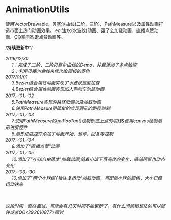 # AnimationUtils
使用VectorDrawable、贝塞尔曲线(二阶、三阶)、PathMeasure以及属性动画打造市面上热门动画效果。
eg:注水(水波纹)动画、饿了么加载动画、直播点赞动画、QQ空间圣诞点赞动画等。

/**************************持续更新中***************************/<br><br>
<i>2016/12/30<br>
      &nbsp;&nbsp;&nbsp;&nbsp;&nbsp;1：完成了二阶、三阶贝塞尔曲线的Demo，并且添加了多点触控<br>
       &nbsp;&nbsp;&nbsp;&nbsp;&nbsp;2：利用贝塞尔曲线来优化绘图板的菱角<br>
<i>2017/01/01<br>
      &nbsp;&nbsp;&nbsp;&nbsp;&nbsp;3.Bezier结合属性动画实现了水波纹进度加载<br>
      &nbsp;&nbsp;&nbsp;&nbsp;&nbsp;4.Bezier结合属性动画实现加入购物车轨迹动画<br>
<i>2017／01／02<br>
     &nbsp;&nbsp;&nbsp;&nbsp;&nbsp;5.PathMeasure实现的路径动画以及加载动画<br>
     &nbsp;&nbsp;&nbsp;&nbsp;&nbsp;6.使用PathMeasure更简单的实现圆形的路径绘制<br>
<i>2017／01／03<br>
     &nbsp;&nbsp;&nbsp;&nbsp;&nbsp;7.使用PathMeasure的getPosTan()绘制轨迹上点的切线&使用canvas绘制扇形进度控件<br>
     &nbsp;&nbsp;&nbsp;&nbsp;&nbsp;8.扇形进度控件添加了动画开始、暂停、回复等控制<br>
<i>2017／01／04<br>
     &nbsp;&nbsp;&nbsp;&nbsp;&nbsp;9.添加了"直播点赞"动画<br>
<i>2017／01／05<br>
     &nbsp;&nbsp;&nbsp;&nbsp;&nbsp;10.添加了"小球自由落体"加载动画,随着小球下落高度的变化，底部阴影也动态变化<br>
<i>2017／03／30<br>
     &nbsp;&nbsp;&nbsp;&nbsp;&nbsp;10.添加了"两个小球绕Y轴往复运动"加载动画，可配置小球的颜色、大小已经运动速率<br>


<br>
<br>
<i>这段时间一直在面试，可能会有几天时间不能更新了。有什么问题和想法的可以邮件<pgrammer.ybj@outlook.com>或者QQ<292610877>探讨